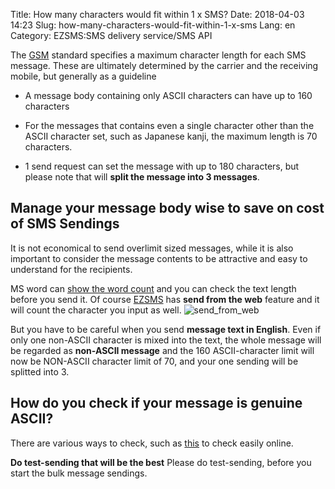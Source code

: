 Title: How many characters would fit within 1 x SMS?
Date: 2018-04-03 14:23
Slug: how-many-characters-would-fit-within-1-x-sms
Lang: en
Category: EZSMS:SMS delivery service/SMS API

The [GSM](https://en.wikipedia.org/wiki/Short_Message_Service) standard specifies a maximum character length for each SMS message. These are ultimately determined by the carrier and the receiving mobile, but generally as a guideline

* A message body containing only ASCII characters can have up to 160 characters

* For the messages that contains even a single character other than the ASCII character set, such as Japanese kanji, the maximum length is 70 characters.

* 1 send request can set the message with up to 180 characters, but please note that will **split the message into 3 messages**.


## Manage your message body wise to save on cost of SMS Sendings
It is not economical to send overlimit sized messages, while it is also important to consider the message contents to be attractive and easy to understand for the recipients.

MS word can [show the word count](https://support.office.com/en-us/article/show-the-word-count-and-more-3c9e6a11-a04d-43b4-977c-563a0e0d5da3) and you can check the text length before you send it.
Of course [EZSMS](https://www.ezsms.biz/ja/) has **send from the web** feature and it will count the character you input as well. ![send_from_web](images/send_from_web.png)

But you have to be careful when you send **message text in English**.
Even if only one non-ASCII character is mixed into the text, the whole message will be regarded as **non-ASCII message** and the 160 ASCII-character limit will now be NON-ASCII character limit of 70, and your one sending will be splitted into 3.

## How do you check if your message is genuine ASCII?
There are various ways to check, such as [this](https://pteo.paranoiaworks.mobi/diacriticsremover/) to check easily online.

**Do test-sending that will be the best**
Please do test-sending, before you start the bulk message sendings.
